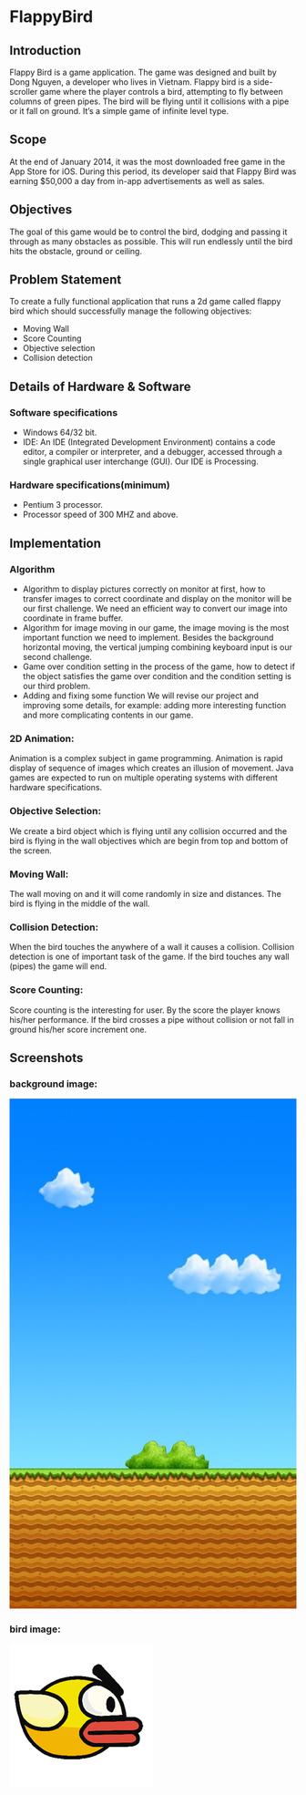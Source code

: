 # FlappyBird

## Introduction
Flappy Bird is a game application. The game was designed and built by Dong Nguyen, a developer who lives in Vietnam. Flappy bird is a side-scroller game where the player controls a bird, attempting to fly between columns of green pipes. The bird will be flying until it collisions with a pipe or it fall on ground. It’s a simple game of infinite level type.

## Scope
At the end of January 2014, it was the most downloaded free game in the App Store for iOS. During this period, its developer said that Flappy Bird was earning $50,000 a day from in-app advertisements as well as sales.

## Objectives
The goal of this game would be to control the bird, dodging and passing it through as many obstacles as possible. This will run endlessly until the bird hits the obstacle, ground or ceiling.

## Problem Statement
To create a fully functional application that runs a 2d game called flappy bird which should successfully manage the following objectives:
* Moving Wall
* Score Counting
* Objective selection
* Collision detection

## Details of Hardware & Software
### Software specifications
* Windows 64/32 bit.
* IDE: An IDE (Integrated Development Environment) contains a code editor, a compiler or interpreter, and a debugger, accessed through a single graphical user interchange (GUI). Our IDE is Processing.
### Hardware specifications(minimum)
* Pentium 3 processor.
* Processor speed of 300 MHZ and above.

## Implementation
### Algorithm
* Algorithm to display pictures correctly on monitor at first, how to transfer images to correct coordinate and display on the monitor will be our first challenge. We need an efficient way to convert our image into coordinate in frame buffer.
* Algorithm for image moving in our game, the image moving is the most important function we need to implement. Besides the background horizontal moving, the vertical jumping combining keyboard input is our second challenge.
* Game over condition setting in the process of the game, how to detect if the object satisfies the game over condition and the condition setting is our third problem.
* Adding and fixing some function We will revise our project and improving some details, for example: adding more interesting function and more complicating contents in our game.
### 2D Animation:
Animation is a complex subject in game programming. Animation is rapid display of sequence of images which creates an illusion of movement. Java games are expected to run on multiple operating systems with different hardware specifications.
### Objective Selection:
We create a bird object which is flying until any collision occurred and the bird is flying in the wall objectives which are begin from top and bottom of the screen.
### Moving Wall:
The wall moving on and it will come randomly in size and distances. The bird is flying in the middle of the wall.
### Collision Detection:
When the bird touches the anywhere of a wall it causes a collision. Collision detection is one of important task of the game. If the bird touches any wall (pipes) the game will end.
### Score Counting:
Score counting is the interesting for user. By the score the player knows his/her performance. If the bird crosses a pipe without collision or not fall in ground his/her score increment one.

## Screenshots
### background image:
![](https://github.com/KVM-Projects/FlappyBird/blob/main/data/background.jpeg)
### bird image:
![](https://github.com/KVM-Projects/FlappyBird/blob/main/data/bird.png)
